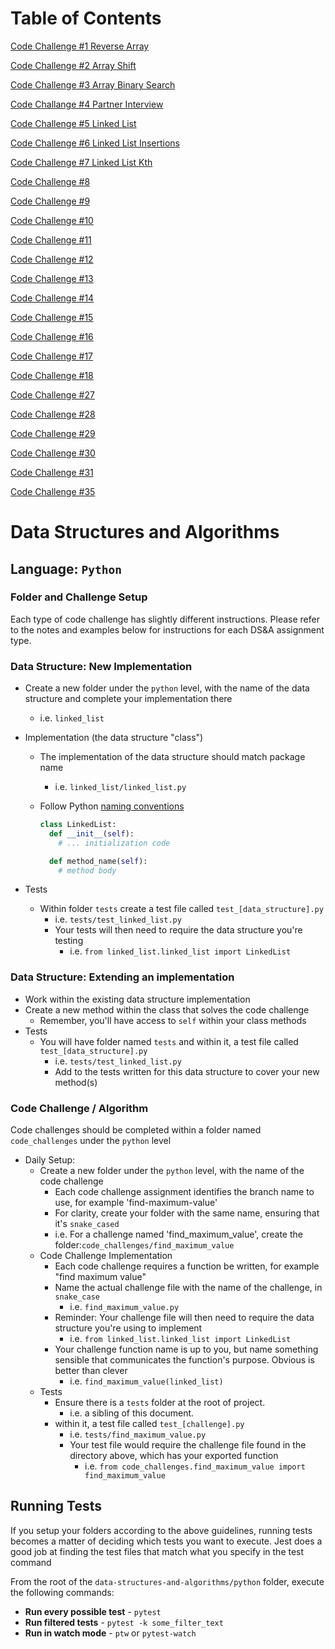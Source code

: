 # Table of Contents

[Code Challenge #1 Reverse Array](code_challenges/reverse_array/README.md)

[Code Challenge #2 Array Shift](code_challenges/array_shift/README.md)

[Code Challenge #3 Array Binary Search](code_challenges/array_binary_search/README.md)

[Code Challange #4 Partner Interview]()

[Code Challenge #5 Linked List](code_challenges/linked_list/README.md)

[Code Challenge #6 Linked List Insertions](code_challenges/linked_list/README.md)

[Code Challenge #7 Linked List Kth](code_challenges/linked_list/README.md)

[Code Challenge #8]()

[Code Challenge #9]()

[Code Challenge #10](code_challenges/stack_and_queue/README.md)

[Code Challenge #11]()

[Code Challenge #12]()

[Code Challenge #13](code_challenges/stack_queue_brackets/README.md)

[Code Challenge #14](code_challenges)

[Code Challenge #15](code_challenges/README.md)

[Code Challenge #16](code_challenges/trees/README.md)

[Code Challenge #17](code_challenges/trees/README.md)

[Code Challenge #18](code_challenges/tree_fiz_buzz/README.md)

[Code Challenge #27]()

[Code Challenge #28](code_challenges/quick_sort/README.md)

[Code Challenge #29](code_challenges/hashtable/README.md)

[Code Challenge #30](code_challenges/hashmap_repeated_word/README.md)

[Code Challenge #31]()

[Code Challenge #35](code_challenges/graph/README.md)

# Data Structures and Algorithms

## Language: `Python`

### Folder and Challenge Setup

Each type of code challenge has slightly different instructions. Please refer to the notes and examples below for instructions for each DS&A assignment type.

### Data Structure: New Implementation

- Create a new folder under the `python` level, with the name of the data structure and complete your implementation there
  - i.e. `linked_list`
- Implementation (the data structure "class")
  - The implementation of the data structure should match package name
    - i.e. `linked_list/linked_list.py`
  - Follow Python [naming conventions](https://www.python.org/dev/peps/pep-0008/#naming-conventions)

    ```python
    class LinkedList:
      def __init__(self):
        # ... initialization code

      def method_name(self):
        # method body
    ```

- Tests
  - Within folder `tests` create a test file called `test_[data_structure].py`
    - i.e. `tests/test_linked_list.py`
    - Your tests will then need to require the data structure you're testing
      - i.e. `from linked_list.linked_list import LinkedList`

### Data Structure: Extending an implementation

- Work within the existing data structure implementation
- Create a new method within the class that solves the code challenge
  - Remember, you'll have access to `self` within your class methods
- Tests
  - You will have folder named `tests` and within it, a test file called `test_[data_structure].py`
    - i.e. `tests/test_linked_list.py`
    - Add to the tests written for this data structure to cover your new method(s)

### Code Challenge / Algorithm

Code challenges should be completed within a folder named `code_challenges` under the `python` level

- Daily Setup:
  - Create a new folder under the `python` level, with the name of the code challenge
    - Each code challenge assignment identifies the branch name to use, for example 'find-maximum-value'
    - For clarity, create your folder with the same name, ensuring that it's `snake_cased`
    - i.e. For a challenge named 'find_maximum_value', create the folder:`code_challenges/find_maximum_value`
  - Code Challenge Implementation
    - Each code challenge requires a function be written, for example "find maximum value"
    - Name the actual challenge file with the name of the challenge, in `snake_case`
      - i.e. `find_maximum_value.py`
    - Reminder: Your challenge file will then need to require the data structure you're using to implement
      - i.e. `from linked_list.linked_list import LinkedList`
    - Your challenge function name is up to you, but name something sensible that communicates the function's purpose. Obvious is better than clever
      - i.e. `find_maximum_value(linked_list)`
  - Tests
    - Ensure there is a `tests` folder at the root of project.
      - i.e. a sibling of this document.
    - within it, a test file called `test_[challenge].py`
      - i.e. `tests/find_maximum_value.py`
      - Your test file would require the challenge file found in the directory above, which has your exported function
        - i.e. `from code_challenges.find_maximum_value import find_maximum_value`

## Running Tests

If you setup your folders according to the above guidelines, running tests becomes a matter of deciding which tests you want to execute.  Jest does a good job at finding the test files that match what you specify in the test command

From the root of the `data-structures-and-algorithms/python` folder, execute the following commands:

- **Run every possible test** - `pytest`
- **Run filtered tests** - `pytest -k some_filter_text`
- **Run in watch mode** - `ptw` or `pytest-watch`
